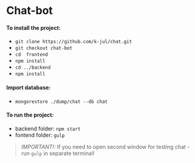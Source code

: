 # Chat-bot

#### To install the project:
 * ```git clone https://github.com/k-jul/chat.git```
 * ```git checkout chat-bot```
 * ```cd  frontend```
 * ```npm install```
 * ```cd ../backend```
 * ```npm install```
 
 #### Import database:
 * ```mongorestore ./dump/chat --db chat```
 
 #### To run the project:
 * backend folder: ```npm start```
 * fontend folder: ```gulp```
 
 > _IMPORTANT!:_
 > If you need to open second window for testing chat - run ```gulp``` in separate terminal!
 
